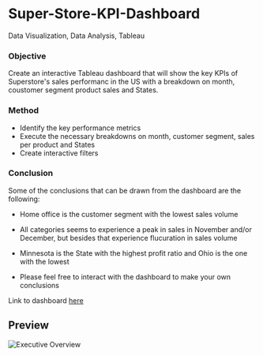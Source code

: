 # Super-Store-KPI-Dashboard

Data Visualization, Data Analysis, Tableau


### **Objective**

Create an interactive Tableau dashboard that will show the key KPIs of Superstore's sales performanc in the US with a breakdown on month, coustomer segment product sales and States. 

### **Method**

- Identify the key performance metrics
- Execute the necessary breakdowns on month, customer segment, sales per product and States
- Create interactive filters

  

### **Conclusion**

Some of the conclusions that can be drawn from the dashboard are the following: 

- Home office is the customer segment with the lowest sales volume
- All categories seems to experience a peak in sales in November and/or December, but besides that experience flucuration in sales volume
- Minnesota is the State with the highest profit ratio and Ohio is the one with the lowest

- Please feel free to interact with the dashboard to make your own conclusions

Link to dashboard [here](https://public.tableau.com/views/SuperstoreKPIDashboard_16902244331610/ExecutiveOverview?:language=en-GB&:display_count=n&:origin=viz_share_link)


## Preview 

![Executive Overview](https://github.com/AmandaMortensen/Super-Store-KPI-Dashboard/assets/140888521/bb5212a9-0506-49a9-b9f6-19f5874b2296)

